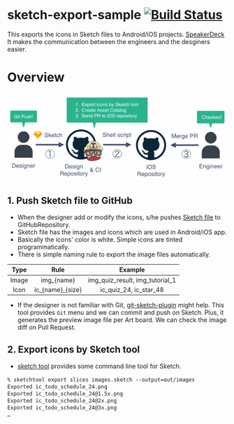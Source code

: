 # sketch-export-sample [![Build Status](https://travis-ci.org/konifar/sketch-export-sample.svg?branch=master)](https://travis-ci.org/konifar/sketch-export-sample)
This exports the icons in Sketch files to Android/iOS projects. [SpeakerDeck](https://speakerdeck.com/konifar/import-sketch-icons-to-assets-catalog-on-ci)
It makes the communication between the engineers and the desginers easier.

# Overview
![overview](docs/overview.png)

## 1. Push Sketch file to GitHub
- When the designer add or modify the icons, s/he pushes [Sketch file](https://github.com/konifar/sketch-export-sample/blob/master/images.sketch) to GitHubRepository.
- Sketch file has the images and icons which are used in Android/iOS app.
- Basically the icons' color is white. Simple icons are tinted programmatically.
- There is simple naming rule to export the image files automatically.

Type | Rule | Example
:--: | :--: | :--:
Image | img_{name} | img_quiz_result, img_tutorial_1
Icon | ic_{name}_{size} | ic_quiz_24, ic_star_48

- If the designer is not familiar with Git, [git-sketch-plugin](https://github.com/mathieudutour/git-sketch-plugin) might help. This tool provides `Git` menu and we can commit and push on Sketch. Plus, it generates the preview image file per Art board. We can check the image diff on Pull Request.

## 2. Export icons by Sketch tool
- [sketch tool](https://www.sketchapp.com/tool/) provides some command line tool for Sketch.

```shell
% sketchtool export slices images.sketch --output=out/images
Exported ic_todo_schedule_24.png
Exported ic_todo_schedule_24@1.5x.png
Exported ic_todo_schedule_24@2x.png
Exported ic_todo_schedule_24@3x.png
…
```

## 
